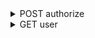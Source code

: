 <details><summary>POST authorize</summary>

##### URL: 
```
https://{host}/api/account/authorize
```

##### Описание:
Авторизация пользователя по логину и паролю. Если авторизация прошла успешно возвращает ***access_token*** пользователя.

##### Параметры:
```
{
  login: string,
  password: string
}
```

##### Реузльтат
Возвращает JSON с access_token и данные пользователя.
```
{
  access_token: string
  User: {
    name: string
  }
}
```

##### Коды ошибок:

1. 404 - Пользователя с такими данными не существует;
2. 401 - Неправильный пароль для пользователя.
</details>

<details><summary>GET user</summary>

##### URL: 
```
https://{host}/api/account/
```

##### Описание:
Возвращает данные пользователя.

##### Параметры:
**В `Header` запроса нужно добавить `access_token` пользователя** 
##### Реузльтат
Возвращает JSON с данными пользователя.
```
{
  name: string
}
```

##### Коды ошибок:

1. 401 - `access_token` не является валидным.
</details>

